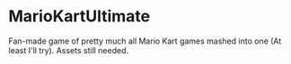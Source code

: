 # MarioKartUltimate
Fan-made game of pretty much all Mario Kart games mashed into one (At least I'll try).
Assets still needed.
